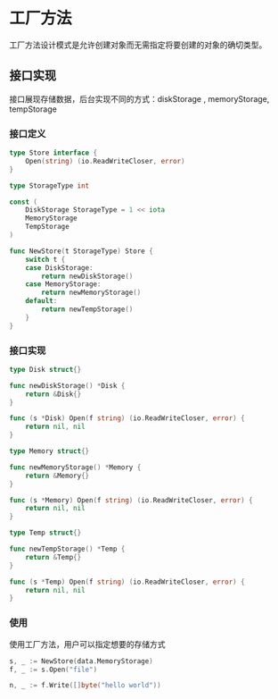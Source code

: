 # 工厂方法

工厂方法设计模式是允许创建对象而无需指定将要创建的对象的确切类型。

## 接口实现

接口展现存储数据，后台实现不同的方式：diskStorage , memoryStorage, tempStorage

### 接口定义

```go
type Store interface {
	Open(string) (io.ReadWriteCloser, error)
}

type StorageType int

const (
	DiskStorage StorageType = 1 << iota
	MemoryStorage
	TempStorage
)

func NewStore(t StorageType) Store {
	switch t {
	case DiskStorage:
		return newDiskStorage()
	case MemoryStorage:
		return newMemoryStorage()
	default:
		return newTempStorage()
	}
}
```

### 接口实现


```go
type Disk struct{}

func newDiskStorage() *Disk {
	return &Disk{}
}

func (s *Disk) Open(f string) (io.ReadWriteCloser, error) {
	return nil, nil
}
```

```go
type Memory struct{}

func newMemoryStorage() *Memory {
	return &Memory{}
}

func (s *Memory) Open(f string) (io.ReadWriteCloser, error) {
	return nil, nil
}
```

```go
type Temp struct{}

func newTempStorage() *Temp {
	return &Temp{}
}

func (s *Temp) Open(f string) (io.ReadWriteCloser, error) {
	return nil, nil
}
```

### 使用

使用工厂方法，用户可以指定想要的存储方式

```go
s, _ := NewStore(data.MemoryStorage)
f, _ := s.Open("file")

n, _ := f.Write([]byte("hello world"))
```